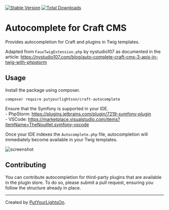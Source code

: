 [![Stable Version](https://img.shields.io/packagist/v/putyourlightson/craft-autocomplete?label=stable)]((https://packagist.org/packages/putyourlightson/craft-autocomplete))
[![Total Downloads](https://img.shields.io/packagist/dt/putyourlightson/craft-autocomplete)](https://packagist.org/packages/putyourlightson/craft-autocomplete)

# Autocomplete for Craft CMS

Provides autocompletion for Craft and plugins in Twig templates. 
 
Adapted from `FauxTwigExtension.php` by nystudio107 as documented in the article: https://nystudio107.com/blog/auto-complete-craft-cms-3-apis-in-twig-with-phpstorm

## Usage

Install the package using composer.

```
composer require putyourlightson/craft-autocomplete
```

Ensure that the Symfony is supported in your IDE.  
    - PhpStorm: https://plugins.jetbrains.com/plugin/7219-symfony-plugin  
    - VSCode: https://marketplace.visualstudio.com/items?itemName=TheNouillet.symfony-vscode
    
Once your IDE indexes the `Autocomplete.php` file, autocompletion will immediately become available in your Twig templates.

![screenshot](https://user-images.githubusercontent.com/57572400/125784167-618830ae-e475-4faf-81d3-194ad7ce3a08.png)

## Contributing

You can contribute autocompletion for third-party plugins that are available in the plugin store. To do so, please submit a pull request, ensuring you follow the structure already in place.  

---

Created by [PutYourLightsOn](https://putyourlightson.com/).
